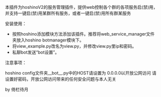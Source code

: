本插件为hoshinoV2的服务管理插件，提供web控制各个群的各项服务启(禁)用，并支持一键启(禁)用某群所有服务，或者一键启(禁)用所有群某服务

安装使用：

- 按照hoshino添加模块方法添加该插件。推荐将web_service_manager文件夹放入hoshino botmanager模块下。
- 将view_example.py改名为view.py，并修改view.py里ip和密码。
- 私聊bot发送“bot设置”。

注意事项：

hoshino config文件夹__bot__.py中的HOST请设置为 0.0.0.0以开放公网访问
请设置好密码，开放公网访问带来的任何安全问题与本人无关

   by 倚栏待月
